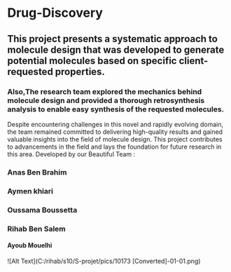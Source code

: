# Drug-Discovery
## This project presents a systematic approach to molecule design that was developed to generate potential molecules based on specific client-requested properties. 
### Also,The research team explored the mechanics behind molecule design and provided a thorough retrosynthesis analysis to enable easy synthesis of the requested molecules.
Despite encountering challenges in this novel and rapidly evolving domain, the team remained committed to delivering high-quality results and gained valuable insights into the field of molecule design. 
This project contributes to advancements in the field and lays the foundation for future research in this area.
Developed by our Beautiful Team :
### Anas Ben Brahim
### Aymen khiari
### Oussama Boussetta
### Rihab Ben Salem
#### Ayoub Mouelhi
![Alt Text](C:/rihab/s10/S-projet/pics/10173 [Converted]-01-01.png)
